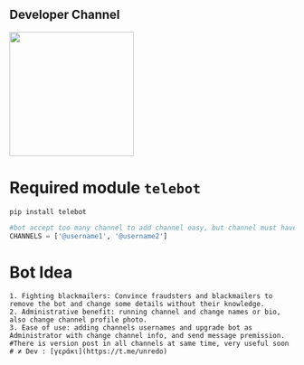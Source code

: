 
## Developer Channel ##
   <a href="https://t.me/+dXGotek2_RdjMWM8"><img src="https://img.shields.io/badge/Source%20Dev%3F-here-inactive?&style=plastic?&logo=telegram" width=220px></a></p>
# Required module `telebot` 
```commandline
pip install telebot
```
```python
#bot accept too many channel to add channel easy, but channel must have the bot as admin with all premissions
CHANNELS = ['@username1', '@username2']
```
# Bot Idea
```commandline
1. Fighting blackmailers: Convince fraudsters and blackmailers to remove the bot and change some details without their knowledge.
2. Administrative benefit: running channel and change names or bio, also change channel profile photo.
3. Ease of use: adding channels usernames and upgrade bot as Administrator with change channel info, and send message premission.
#There is version post in all channels at same time, very useful soon
# ≭ Dev : [γεράκι](https://t.me/unredo)
